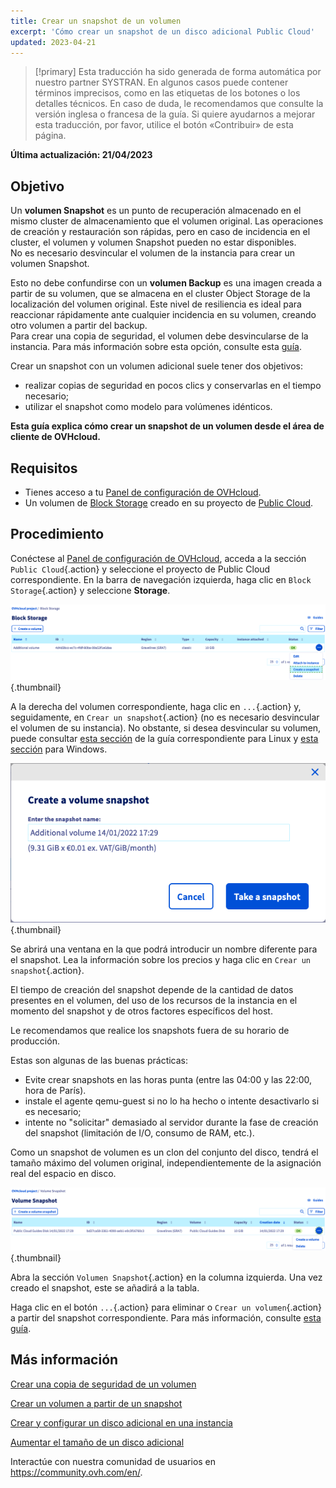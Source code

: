 ```yaml
---
title: Crear un snapshot de un volumen
excerpt: 'Cómo crear un snapshot de un disco adicional Public Cloud'
updated: 2023-04-21
---
```


> [!primary]
> Esta traducción ha sido generada de forma automática por nuestro partner SYSTRAN. En algunos casos puede contener términos imprecisos, como en las etiquetas de los botones o los detalles técnicos. En caso de duda, le recomendamos que consulte la versión inglesa o francesa de la guía. Si quiere ayudarnos a mejorar esta traducción, por favor, utilice el botón «Contribuir» de esta página.
> 

**Última actualización: 21/04/2023**

## Objetivo

Un **volumen Snapshot** es un punto de recuperación almacenado en el mismo cluster de almacenamiento que el volumen original. Las operaciones de creación y restauración son rápidas, pero en caso de incidencia en el cluster, el volumen y volumen Snapshot pueden no estar disponibles.<br>
No es necesario desvincular el volumen de la instancia para crear un volumen Snapshot.

Esto no debe confundirse con un **volumen Backup** es una imagen creada a partir de su volumen, que se almacena en el cluster Object Storage de la localización del volumen original.
Este nivel de resiliencia es ideal para reaccionar rápidamente ante cualquier incidencia en su volumen, creando otro volumen a partir del backup.<br>
Para crear una copia de seguridad, el volumen debe desvincularse de la instancia. Para más información sobre esta opción, consulte esta [guía](/pages/public_cloud/compute/volume-backup).

Crear un snapshot con un volumen adicional suele tener dos objetivos:

- realizar copias de seguridad en pocos clics y conservarlas en el tiempo necesario;
- utilizar el snapshot como modelo para volúmenes idénticos.

**Esta guía explica cómo crear un snapshot de un volumen desde el área de cliente de OVHcloud.**

## Requisitos

- Tienes acceso a tu [Panel de configuración de OVHcloud](https://www.ovh.com/auth/?action=gotomanager&from=https://www.ovh.es/&ovhSubsidiary=es).
- Un volumen de [Block Storage](/pages/public_cloud/compute/create_and_configure_an_additional_disk_on_an_instance) creado en su proyecto de [Public Cloud](https://www.ovhcloud.com/es-es/public-cloud/).

## Procedimiento

Conéctese al [Panel de configuración de OVHcloud](https://www.ovh.com/auth/?action=gotomanager&from=https://www.ovh.es/&ovhSubsidiary=es), acceda a la sección `Public Cloud`{.action} y seleccione el proyecto de Public Cloud correspondiente. En la barra de navegación izquierda, haga clic en `Block Storage`{.action} y seleccione **Storage**.

![Volume Snapshot](images/volume_snapshot01.png){.thumbnail}

A la derecha del volumen correspondiente, haga clic en `...`{.action} y, seguidamente, en `Crear un snapshot`{.action} (no es necesario desvincular el volumen de su instancia). No obstante, si desea desvincular su volumen, puede consultar [esta sección](/pages/public_cloud/compute/create_and_configure_an_additional_disk_on_an_instance#en-linux_1) de la guía correspondiente para Linux y [esta sección](/pages/public_cloud/compute/create_and_configure_an_additional_disk_on_an_instance#en-windows_1) para Windows.

![Volume Snapshot](images/volume_snapshot02.png){.thumbnail}

Se abrirá una ventana en la que podrá introducir un nombre diferente para el snapshot. Lea la información sobre los precios y haga clic en `Crear un snapshot`{.action}.

El tiempo de creación del snapshot depende de la cantidad de datos presentes en el volumen, del uso de los recursos de la instancia en el momento del snapshot y de otros factores específicos del host.

Le recomendamos que realice los snapshots fuera de su horario de producción.

Estas son algunas de las buenas prácticas:

- Evite crear snapshots en las horas punta (entre las 04:00 y las 22:00, hora de París).
- instale el agente qemu-guest si no lo ha hecho o intente desactivarlo si es necesario;
- intente no "solicitar" demasiado al servidor durante la fase de creación del snapshot (limitación de I/O, consumo de RAM, etc.).

Como un snapshot de volumen es un clon del conjunto del disco, tendrá el tamaño máximo del volumen original, independientemente de la asignación real del espacio en disco.

![Volume Snapshot](images/volume_snapshot03.png){.thumbnail}

Abra la sección `Volumen Snapshot`{.action} en la columna izquierda. Una vez creado el snapshot, este se añadirá a la tabla.

Haga clic en el botón `...`{.action} para eliminar o `Crear un volumen`{.action} a partir del snapshot correspondiente. Para más información, consulte [esta guía](/pages/public_cloud/compute/create-volume-from-snapshot).

## Más información

[Crear una copia de seguridad de un volumen](/pages/public_cloud/compute/volume-backup)

[Crear un volumen a partir de un snapshot](/pages/public_cloud/compute/create-volume-from-snapshot)

[Crear y configurar un disco adicional en una instancia](/pages/public_cloud/compute/create_and_configure_an_additional_disk_on_an_instance)

[Aumentar el tamaño de un disco adicional](/pages/public_cloud/compute/increase_the_size_of_an_additional_disk)

Interactúe con nuestra comunidad de usuarios en <https://community.ovh.com/en/>.
